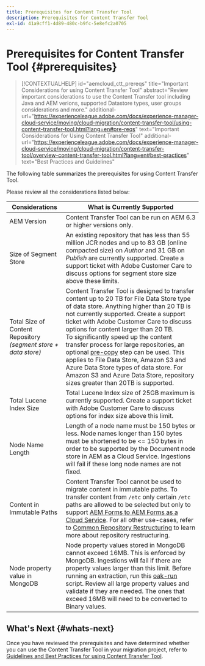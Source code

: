 ```yaml
---
title: Prerequisites for Content Transfer Tool
description: Prerequisites for Content Transfer Tool
exl-id: 41a9cff1-4d89-480c-b9fc-5e8efc2a0705
---
```

# Prerequisites for Content Transfer Tool {#prerequisites}

>[!CONTEXTUALHELP]
>id="aemcloud_ctt_prereqs"
>title="Important Considerations for using Content Transfer Tool"
>abstract="Review important considerations to use the Content Transfer tool including Java and AEM verions, supported Datastore types, user groups considerations and more."
>additional-url="https://experienceleague.adobe.com/docs/experience-manager-cloud-service/moving/cloud-migration/content-transfer-tool/using-content-transfer-tool.html?lang=en#pre-reqs" text="Important Considerations for Using Content Transfer Tool"
>additional-url="https://experienceleague.adobe.com/docs/experience-manager-cloud-service/moving/cloud-migration/content-transfer-tool/overview-content-transfer-tool.html?lang=en#best-practices" text="Best Practices and Guidelines"

The following table summarizes the prerequisites for using Content Transfer Tool. 

Please review all the considerations listed below:

|Considerations|What is Currently Supported|
|--- |--- |
|AEM Version|Content Transfer Tool can be run on AEM 6.3 or higher versions only.|
|Size of Segment Store|An existing repository that has less than 55 million JCR nodes and up to 83 GB (online compacted size) on *Author* and 31 GB on *Publish* are currently supported. Create a support ticket with Adobe Customer Care to discuss options for segment store size above these limits.|
|Total Size of Content Repository <br>*(segment store + data store)*|Content Transfer Tool is designed to transfer content up to 20 TB for File Data Store type of data store. Anything higher than 20 TB is not currently supported. Create a support ticket with Adobe Customer Care to discuss options for content larger than 20 TB. <br>To significantly speed up the content transfer process for large repositories, an optional [pre-copy](https://experienceleague.adobe.com/docs/experience-manager-cloud-service/moving/cloud-migration/content-transfer-tool/handling-large-content-repositories.html?lang=en#setting-up-pre-copy-step) step can be used. This applies to File Data Store, Amazon S3 and Azure Data Store types of data store. For Amazon S3 and Azure Data Store, repository sizes greater than 20TB is supported.|
|Total Lucene Index Size|Total Lucene Index size of 25GB maximum is currently supported. Create a support ticket with Adobe Customer Care to discuss options for index size above this limit.|
|Node Name Length|Length of a node name must be 150 bytes or less. Node names longer than 150 bytes must be shortened to be <= 150 bytes in order to be supported by the Document node store in AEM as a Cloud Service. Ingestions will fail if these long node names are not fixed.|
|Content in Immutable Paths|Content Transfer Tool cannot be used to migrate content in immutable paths. To transfer content from `/etc` only certain `/etc` paths are allowed to be selected but only to support [AEM Forms to AEM Forms as a Cloud Service](https://experienceleague.adobe.com/docs/experience-manager-forms-cloud-service/forms/migrate-to-forms-as-a-cloud-service.html?lang=en#paths-of-various-aem-forms-specific-assets). For all other use-cases, refer to [Common Repository Restructuring](https://experienceleague.adobe.com/docs/experience-manager-64/deploying/restructuring/all-repository-restructuring-in-aem-6-4.html?lang=en#restructuring) to learn more about repository restructuring.|
|Node property value in MongoDB| Node property values stored in MongoDB cannot exceed 16MB. This is enforced by MongoDB. Ingestions will fail if there are property values larger than this limit. Before running an extraction, run this [oak-run](https://repo1.maven.org/maven2/org/apache/jackrabbit/oak-run/1.38.0/oak-run-1.38.0.jar) script. Review all large property values and validate if they are needed. The ones that exceed 16MB will need to be converted to Binary values.|

## What's Next {#whats-next}

Once you have reviewed the prerequisites and have determined whether you can use the Content Transfer Tool in your migration project, refer to [Guidelines and Best Practices for using Content Transfer Tool](https://experienceleague.adobe.com/docs/experience-manager-cloud-service/moving/cloud-migration/content-transfer-tool/guidelines-best-practices-content-transfer-tool.html?lang=en).
